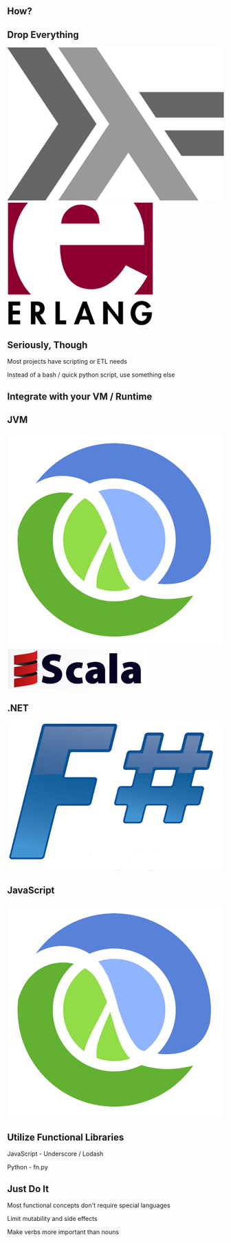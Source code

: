 ## How?


## Drop Everything

![Haskell](../images/haskell.png)
![Erlang](../images/erlang.png)


## Seriously, Though

Most projects have scripting or ETL needs

Instead of a bash / quick python script, use something else


## Integrate with your VM / Runtime


## JVM

![Clojure](../images/clojure.png)
![Scala](../images/scala.png)


## .NET

![F#](../images/fsharp.png)


## JavaScript

![ClojureScript](../images/clojure.png)


## Utilize Functional Libraries

JavaScript - Underscore / Lodash

Python - fn.py


## Just Do It

Most functional concepts don't require special languages

Limit mutability and side effects

Make verbs more important than nouns